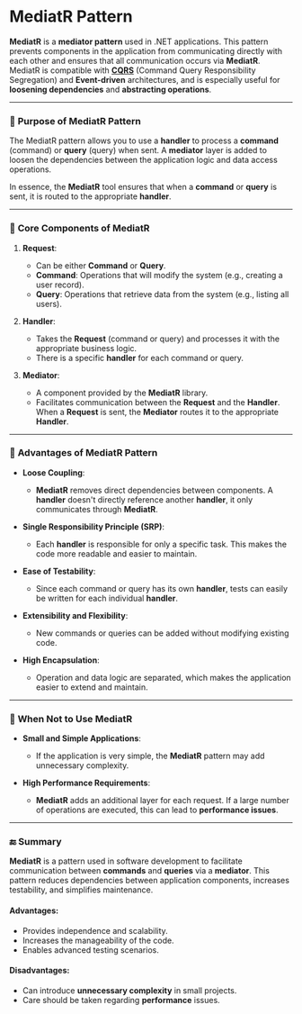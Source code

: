 # MediatR Pattern

**MediatR** is a **mediator pattern** used in .NET applications. This pattern prevents components in the application from communicating directly with each other and ensures that all communication occurs via **MediatR**. MediatR is compatible with **[CQRS](https://github.com/tunahankilic48/DICTIONARY-SOZLUK/blob/main/T%C3%9CRK%C3%87E/CQRS.md)** (Command Query Responsibility Segregation) and **Event-driven** architectures, and is especially useful for **loosening dependencies** and **abstracting operations**.

---

### 📖 **Purpose of MediatR Pattern**

The MediatR pattern allows you to use a **handler** to process a **command** (command) or **query** (query) when sent. A **mediator** layer is added to loosen the dependencies between the application logic and data access operations.

In essence, the **MediatR** tool ensures that when a **command** or **query** is sent, it is routed to the appropriate **handler**.

---

### 🔄 **Core Components of MediatR**

1. **Request**:
   - Can be either **Command** or **Query**.
   - **Command**: Operations that will modify the system (e.g., creating a user record).
   - **Query**: Operations that retrieve data from the system (e.g., listing all users).

2. **Handler**:
   - Takes the **Request** (command or query) and processes it with the appropriate business logic.
   - There is a specific **handler** for each command or query.

3. **Mediator**:
   - A component provided by the **MediatR** library.
   - Facilitates communication between the **Request** and the **Handler**. When a **Request** is sent, the **Mediator** routes it to the appropriate **Handler**.

---

### 🧠 **Advantages of MediatR Pattern**

- **Loose Coupling**:
  - **MediatR** removes direct dependencies between components. A **handler** doesn't directly reference another **handler**, it only communicates through **MediatR**.

- **Single Responsibility Principle (SRP)**:
  - Each **handler** is responsible for only a specific task. This makes the code more readable and easier to maintain.

- **Ease of Testability**:
  - Since each command or query has its own **handler**, tests can easily be written for each individual **handler**.

- **Extensibility and Flexibility**:
  - New commands or queries can be added without modifying existing code.

- **High Encapsulation**:
  - Operation and data logic are separated, which makes the application easier to extend and maintain.

---

### 🚫 **When Not to Use MediatR**

- **Small and Simple Applications**:
  - If the application is very simple, the **MediatR** pattern may add unnecessary complexity.

- **High Performance Requirements**:
  - **MediatR** adds an additional layer for each request. If a large number of operations are executed, this can lead to **performance issues**.

---

### 🔚 **Summary**

**MediatR** is a pattern used in software development to facilitate communication between **commands** and **queries** via a **mediator**. This pattern reduces dependencies between application components, increases testability, and simplifies maintenance.

#### **Advantages**:
- Provides independence and scalability.
- Increases the manageability of the code.
- Enables advanced testing scenarios.

#### **Disadvantages**:
- Can introduce **unnecessary complexity** in small projects.
- Care should be taken regarding **performance** issues.

